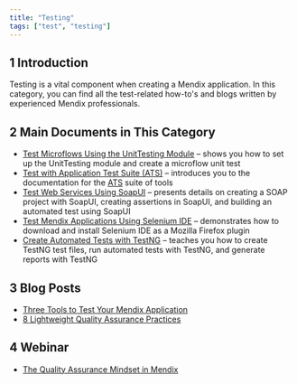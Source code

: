 ```yaml
---
title: "Testing"
tags: ["test", "testing"]
---
```


## 1 Introduction

Testing is a vital component when creating a Mendix application. In this category, you can find all the test-related how-to's and blogs written by experienced Mendix professionals.

## 2 Main Documents in This Category

* [Test Microflows Using the UnitTesting Module](testing-microflows-using-the-unittesting-module) – shows you how to set up the UnitTesting module and create a microflow unit test
* [Test with Application Test Suite (ATS)](testing-with-application-test-suite) – introduces you to the documentation for the [ATS](/addons/ats/index) suite of tools
* [Test Web Services Using SoapUI](testing-web-services-using-soapui) – presents details on creating a SOAP project with SoapUI, creating assertions in SoapUI, and building an automated test using SoapUI
* [Test Mendix Applications Using Selenium IDE](testing-mendix-applications-using-selenium-ide) – demonstrates how to download and install Selenium IDE as a Mozilla Firefox plugin
* [Create Automated Tests with TestNG](create-automated-tests-with-testng) – teaches you how to create TestNG test files, run automated tests with TestNG, and generate reports with TestNG

## 3 Blog Posts

* [Three Tools to Test Your Mendix Application](https://www.mendix.com/blog/three-tools-to-test-your-mendix-application/)
* [8 Lightweight Quality Assurance Practices](https://www.mendix.com/blog/8-lightweight-quality-assurance-practices/)

## 4 Webinar

* [The Quality Assurance Mindset in Mendix](http://ww2.mendix.com/expert-webinar-quality-assurance.html)
